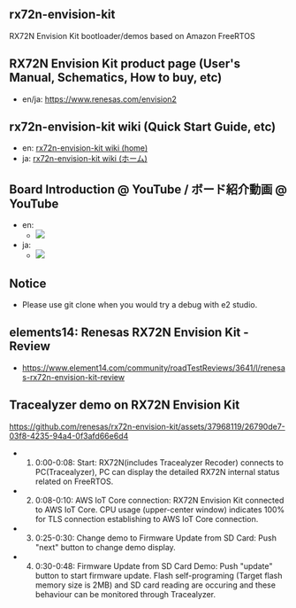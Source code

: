 ## rx72n-envision-kit
RX72N Envision Kit bootloader/demos based on Amazon FreeRTOS

## RX72N Envision Kit product page (User's Manual, Schematics, How to buy, etc)
* en/ja: https://www.renesas.com/envision2

## rx72n-envision-kit wiki (Quick Start Guide, etc)
* en: [rx72n-envision-kit wiki (home)](https://github.com/renesas/rx72n-envision-kit/wiki)
* ja: [rx72n-envision-kit wiki (ホーム)](https://github.com/renesas/rx72n-envision-kit/wiki/%E3%83%9B%E3%83%BC%E3%83%A0)

## Board Introduction @ YouTube / ボード紹介動画 @ YouTube
* en:
    * [![](https://img.youtube.com/vi/tsOEiG4gNNE/0.jpg)](https://www.youtube.com/watch?v=tsOEiG4gNNE)
* ja:
    * [![](https://img.youtube.com/vi/ZC1WexzCJEo/0.jpg)](https://www.youtube.com/watch?v=ZC1WexzCJEo)

## Notice
* Please use git clone when you would try a debug with e2 studio.

## elements14: Renesas RX72N Envision Kit - Review
* https://www.element14.com/community/roadTestReviews/3641/l/renesas-rx72n-envision-kit-review

## Tracealyzer demo on RX72N Envision Kit
https://github.com/renesas/rx72n-envision-kit/assets/37968119/26790de7-03f8-4235-94a4-0f3afd66e6d4
  * 1) 0:00-0:08: Start: RX72N(includes Tracealyzer Recoder) connects to PC(Tracealyzer), PC can display the detailed RX72N internal status related on FreeRTOS.
  * 2) 0:08-0:10: AWS IoT Core connection: RX72N Envision Kit connected to AWS IoT Core. CPU usage (upper-center window) indicates 100% for TLS connection establishing to AWS IoT Core connection.
  * 3) 0:25-0:30: Change demo to Firmware Update from SD Card: Push "next" button to change demo display. 
  * 4) 0:30-0:48: Firmware Update from SD Card Demo: Push "update" button to start firmware update. Flash self-programing (Target flash memory size is 2MB) and SD card reading are occuring and these behaviour can be monitored through Tracealyzer.
